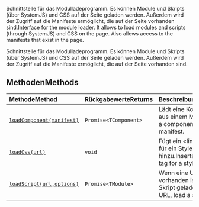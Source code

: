<span data-ttu-id="9b65b-p101">Schnittstelle für das Modulladeprogramm. Es können Module und Skripts (über SystemJS) und CSS auf der Seite geladen werden. Außerdem wird der Zugriff auf die Manifeste ermöglicht, die auf der Seite vorhanden sind.</span><span class="sxs-lookup"><span data-stu-id="9b65b-p101">Interface for the module loader. It allows to load modules and scripts (through SystemJS) and CSS on the page. Also allows access to the manifests that exist in the page.</span></span>







Schnittstelle für das Modulladeprogramm. Es können Module und Skripts (über SystemJS) und CSS auf der Seite geladen werden. Außerdem wird der Zugriff auf die Manifeste ermöglicht, die auf der Seite vorhanden sind.







## <a name="methods"></a><span data-ttu-id="9b65b-105">Methoden</span><span class="sxs-lookup"><span data-stu-id="9b65b-105">Methods</span></span>

| <span data-ttu-id="9b65b-106">Methode</span><span class="sxs-lookup"><span data-stu-id="9b65b-106">Method</span></span>       |  <span data-ttu-id="9b65b-107">Rückgabewerte</span><span class="sxs-lookup"><span data-stu-id="9b65b-107">Returns</span></span>   | <span data-ttu-id="9b65b-108">Beschreibung</span><span class="sxs-lookup"><span data-stu-id="9b65b-108">Description</span></span>|
|:-------------|:-------|:-----------|
|[`loadComponent(manifest)`](loadcomponent-ispcomponentloader.md)      | `Promise<TComponent>` | <span data-ttu-id="9b65b-109">Lädt eine Komponente aus einem Manifest.</span><span class="sxs-lookup"><span data-stu-id="9b65b-109">Loads a component from a manifest.</span></span> |
|[`loadCss(url)`](loadcss-ispcomponentloader.md)      | `void` | <span data-ttu-id="9b65b-110">Fügt ein <link ... />-Tag für ein Stylesheet hinzu.</span><span class="sxs-lookup"><span data-stu-id="9b65b-110">Inserts a <link ... /> tag for a stylesheet.</span></span> |
|[`loadScript(url,options)`](loadscript-ispcomponentloader.md)      | `Promise<TModule>` | <span data-ttu-id="9b65b-111">Wenn eine URL vorhanden ist, wird ein Skript geladen.</span><span class="sxs-lookup"><span data-stu-id="9b65b-111">Given a URL, load a script.</span></span> |




